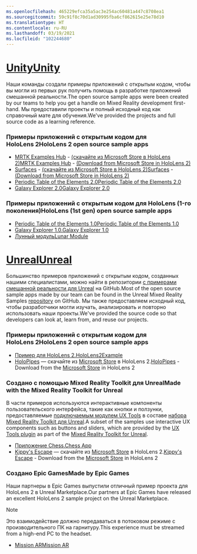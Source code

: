```yaml
---
ms.openlocfilehash: 465229efca35a5ac3e254ac60481a447c8708ea1
ms.sourcegitcommit: 59c91f8c70d1ad30995fba6cf862615e25e78d10
ms.translationtype: HT
ms.contentlocale: ru-RU
ms.lasthandoff: 03/19/2021
ms.locfileid: "102244680"
---
```

# <a name="unity"></a>[<span data-ttu-id="afc15-101">Unity</span><span class="sxs-lookup"><span data-stu-id="afc15-101">Unity</span></span>](#tab/unity)

<span data-ttu-id="afc15-102">Наши команды создали примеры приложений с открытым кодом, чтобы вы могли из первых рук получить помощь в разработке приложений смешанной реальности.</span><span class="sxs-lookup"><span data-stu-id="afc15-102">The open source sample apps were been created by our teams to help you get a handle on Mixed Reality development first-hand.</span></span> <span data-ttu-id="afc15-103">Мы предоставили проекты и полный исходный код как справочный мате для обучения.</span><span class="sxs-lookup"><span data-stu-id="afc15-103">We've provided the projects and full source code as a learning reference.</span></span>

### <a name="hololens-2-open-source-sample-apps"></a><span data-ttu-id="afc15-104">Примеры приложений с открытым кодом для HoloLens 2</span><span class="sxs-lookup"><span data-stu-id="afc15-104">HoloLens 2 open source sample apps</span></span>

* <span data-ttu-id="afc15-105">[MRTK Examples Hub](https://microsoft.github.io/MixedRealityToolkit-Unity/Documentation/README_ExampleHub.html) - [(скачайте из Microsoft Store в HoloLens 2)](https://www.microsoft.com/p/mrtk-examples-hub/9mv8c39l2sj4)</span><span class="sxs-lookup"><span data-stu-id="afc15-105">[MRTK Examples Hub](https://microsoft.github.io/MixedRealityToolkit-Unity/Documentation/README_ExampleHub.html) - [(Download from Microsoft Store in HoloLens 2)](https://www.microsoft.com/p/mrtk-examples-hub/9mv8c39l2sj4)</span></span>
* <span data-ttu-id="afc15-106">[Surfaces](../unity/sampleapp-surfaces.md) - [(скачайте из Microsoft Store в HoloLens 2)](https://www.microsoft.com/p/surfaces/9nvkpv3sk3x0)</span><span class="sxs-lookup"><span data-stu-id="afc15-106">[Surfaces](../unity/sampleapp-surfaces.md) - [(Download from Microsoft Store in HoloLens 2)](https://www.microsoft.com/p/surfaces/9nvkpv3sk3x0)</span></span>
* [<span data-ttu-id="afc15-107">Periodic Table of the Elements 2.0</span><span class="sxs-lookup"><span data-stu-id="afc15-107">Periodic Table of the Elements 2.0</span></span>](https://medium.com/@dongyoonpark/bringing-the-periodic-table-of-the-elements-app-to-hololens-2-with-mrtk-v2-a6e3d8362158)
* [<span data-ttu-id="afc15-108">Galaxy Explorer 2.0</span><span class="sxs-lookup"><span data-stu-id="afc15-108">Galaxy Explorer 2.0</span></span>](../unity/galaxy-explorer-update.md)

### <a name="hololens-1st-gen-open-source-sample-apps"></a><span data-ttu-id="afc15-109">Примеры приложений с открытым кодом для HoloLens (1-го поколения)</span><span class="sxs-lookup"><span data-stu-id="afc15-109">HoloLens (1st gen) open source sample apps</span></span>

* [<span data-ttu-id="afc15-110">Periodic Table of the Elements 1.0</span><span class="sxs-lookup"><span data-stu-id="afc15-110">Periodic Table of the Elements 1.0</span></span>](../unity/periodic-table-of-the-elements.md)
* [<span data-ttu-id="afc15-111">Galaxy Explorer 1.0.</span><span class="sxs-lookup"><span data-stu-id="afc15-111">Galaxy Explorer 1.0</span></span>](../unity/galaxy-explorer.md)
* [<span data-ttu-id="afc15-112">Лунный модуль</span><span class="sxs-lookup"><span data-stu-id="afc15-112">Lunar Module</span></span>](../unity/lunar-module.md)

# <a name="unreal"></a>[<span data-ttu-id="afc15-113">Unreal</span><span class="sxs-lookup"><span data-stu-id="afc15-113">Unreal</span></span>](#tab/unreal)

<span data-ttu-id="afc15-114">Большинство примеров приложений с открытым кодом, созданных нашими специалистами, можно найти в репозитории [с примерами смешанной реальности для Unreal](https://github.com/microsoft/MixedReality-Unreal-Samples) на GitHub.</span><span class="sxs-lookup"><span data-stu-id="afc15-114">Most of the open source sample apps made by our team can be found in the Unreal Mixed Reality Samples [repository](https://github.com/microsoft/MixedReality-Unreal-Samples) on GitHub.</span></span> <span data-ttu-id="afc15-115">Мы также предоставляем исходный код, чтобы разработчики могли изучать, анализировать и повторно использовать наши проекты.</span><span class="sxs-lookup"><span data-stu-id="afc15-115">We've provided the source code so that developers can look at, learn from, and reuse our projects.</span></span>

### <a name="hololens-2-open-source-sample-apps"></a><span data-ttu-id="afc15-116">Примеры приложений с открытым кодом для HoloLens 2</span><span class="sxs-lookup"><span data-stu-id="afc15-116">HoloLens 2 open source sample apps</span></span>

* [<span data-ttu-id="afc15-117">Пример для HoloLens 2.</span><span class="sxs-lookup"><span data-stu-id="afc15-117">HoloLens2Example</span></span>](https://github.com/microsoft/MixedReality-Unreal-Samples/tree/master/HoloLens2Example)
* <span data-ttu-id="afc15-118">[HoloPipes](https://github.com/microsoft/MixedReality-Unreal-HoloPipes) — скачайте из [Microsoft Store](https://www.microsoft.com/p/holopipes/9mszb3nnrxn9) в HoloLens 2.</span><span class="sxs-lookup"><span data-stu-id="afc15-118">[HoloPipes](https://github.com/microsoft/MixedReality-Unreal-HoloPipes) - Download from the [Microsoft Store](https://www.microsoft.com/p/holopipes/9mszb3nnrxn9) in HoloLens 2</span></span>

### <a name="made-with-the-mixed-reality-toolkit-for-unreal"></a><span data-ttu-id="afc15-119">Создано с помощью Mixed Reality Toolkit для Unreal</span><span class="sxs-lookup"><span data-stu-id="afc15-119">Made with the Mixed Reality Toolkit for Unreal</span></span>

<span data-ttu-id="afc15-120">В части примеров используются интерактивные компоненты пользовательского интерфейса, такие как кнопки и ползунки, предоставляемые [подключаемым модулем UX Tools](https://aka.ms/uxt-unreal) в составе [набора Mixed Reality Toolkit для Unreal](https://aka.ms/mrtk-unreal).</span><span class="sxs-lookup"><span data-stu-id="afc15-120">A subset of the samples use interactive UX components such as buttons and sliders, which are provided by the [UX Tools plugin](https://aka.ms/uxt-unreal) as part of the [Mixed Reality Toolkit for Unreal](https://aka.ms/mrtk-unreal).</span></span>

* [<span data-ttu-id="afc15-121">Приложение Chess.</span><span class="sxs-lookup"><span data-stu-id="afc15-121">Chess App</span></span>](https://github.com/microsoft/MixedReality-Unreal-Samples/tree/master/ChessApp)
* <span data-ttu-id="afc15-122">[Kippy's Escape](../unreal/unreal-kippys-escape.md) — скачайте из [Microsoft Store](https://www.microsoft.com/p/kippys-escape/9nbd7gl86vkd) в HoloLens 2.</span><span class="sxs-lookup"><span data-stu-id="afc15-122">[Kippy's Escape](../unreal/unreal-kippys-escape.md) - Download from the [Microsoft Store](https://www.microsoft.com/p/kippys-escape/9nbd7gl86vkd) in HoloLens 2</span></span>

### <a name="made-by-epic-games"></a><span data-ttu-id="afc15-123">Создано Epic Games</span><span class="sxs-lookup"><span data-stu-id="afc15-123">Made by Epic Games</span></span>

<span data-ttu-id="afc15-124">Наши партнеры в Epic Games выпустили отличный пример проекта для HoloLens 2 в Unreal Marketplace.</span><span class="sxs-lookup"><span data-stu-id="afc15-124">Our partners at Epic Games have released an excellent HoloLens 2 sample project on the Unreal Marketplace.</span></span>

> [!NOTE]
> <span data-ttu-id="afc15-125">Это взаимодействие должно передаваться в потоковом режиме с производительного ПК на гарнитуру.</span><span class="sxs-lookup"><span data-stu-id="afc15-125">This experience must be streamed from a high-end PC to the headset.</span></span>

* [<span data-ttu-id="afc15-126">Mission AR</span><span class="sxs-lookup"><span data-stu-id="afc15-126">Mission AR</span></span>](https://docs.unrealengine.com/Resources/Showcases/MissionAR/index.html)
